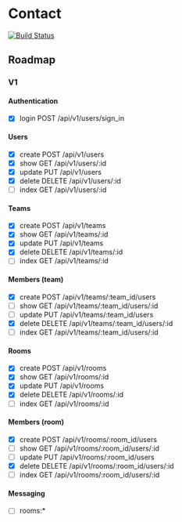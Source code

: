 # Contact
[![Build Status](https://travis-ci.org/mhanberg/contact.svg?branch=master)](https://travis-ci.org/mhanberg/contact)

## Roadmap

### V1 

#### Authentication

- [x] login POST /api/v1/users/sign\_in

#### Users

- [x] create POST /api/v1/users
- [x] show GET /api/v1/users/:id
- [x] update PUT /api/v1/users
- [x] delete DELETE /api/v1/users/:id
- [ ] index GET /api/v1/users/:id

#### Teams

- [x] create POST /api/v1/teams
- [x] show GET /api/v1/teams/:id
- [x] update PUT /api/v1/teams
- [x] delete DELETE /api/v1/teams/:id
- [ ] index GET /api/v1/teams/:id

#### Members (team)

- [x] create POST /api/v1/teams/:team\_id/users
- [ ] show GET /api/v1/teams/:team\_id/users/:id
- [ ] update PUT /api/v1/teams/:team\_id/users
- [x] delete DELETE /api/v1/teams/:team\_id/users/:id
- [ ] index GET /api/v1/teams/:team\_id/users/:id

#### Rooms

- [x] create POST /api/v1/rooms
- [x] show GET /api/v1/rooms/:id
- [x] update PUT /api/v1/rooms
- [x] delete DELETE /api/v1/rooms/:id
- [ ] index GET /api/v1/rooms/:id

#### Members (room)

- [x] create POST /api/v1/rooms/:room\_id/users
- [ ] show GET /api/v1/rooms/:room\_id/users/:id
- [ ] update PUT /api/v1/rooms/:room\_id/users
- [x] delete DELETE /api/v1/rooms/:room\_id/users/:id
- [ ] index GET /api/v1/rooms/:room\_id/users/:id

#### Messaging

- [ ] rooms:\*
